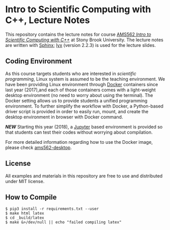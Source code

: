 # Intro to Scientific Computing with C++, Lecture Notes

This repository contains the lecture notes for course [AMS562 *Intro to Scientific Computing with C++*](https://www.stonybrook.edu/commcms/ams/graduate/_courses/ams562.php) at Stony Brook University. The lecture notes are written with [Sphinx](http://www.sphinx-doc.org/en/master/index.html); [lyx](https://www.lyx.org/) (version 2.2.3) is used for the lecture slides.

## Coding Environment

As this course targets students who are interested in *scientific programming*, Linux system is assumed to be the teaching environment. We have been providing Linux environment through [Docker](https://www.docker.com/) containers since last year (2017),and each of those containers comes with a light-weight desktop environment (no need to worry about using the terminal). The Docker setting allows us to provide students a unified programming environment. To further simplify the workflow with Docker, a Python-based driver script is provided in order to easily run, mount, and create the desktop environment in browser with Docker command.

***NEW*** Starting this year (2018), a [Jupyter](http://jupyter.org/) based environment is provided so that students can test their codes without worrying about compilation.

For more detailed information regarding how to use the Docker image, please check [ams562-desktop](https://github.com/compdatasci/ams562-desktop).

## License

All examples and materials in this repository are free to use and distributed under MIT license.

## How to Compile

```console
$ pip3 install -r requirements.txt --user
$ make html latex
$ cd _build/latex
$ make &>/dev/null || echo "failed compiling latex"
```
